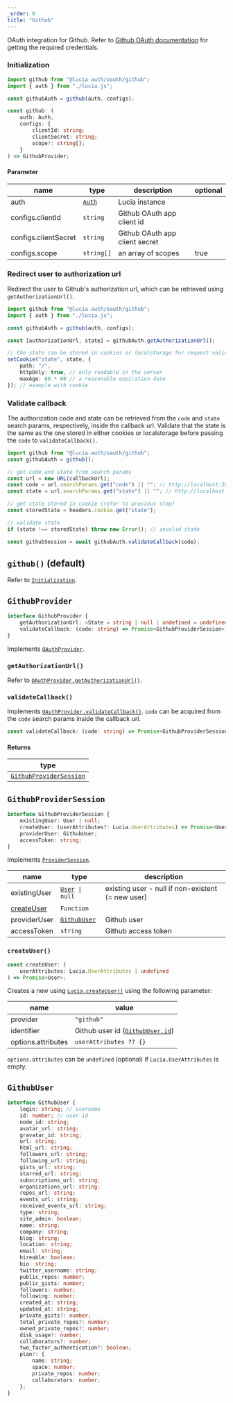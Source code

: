 ```yaml
---
_order: 0
title: "Github"
---
```


OAuth integration for Github. Refer to [Github OAuth documentation](https://docs.github.com/en/developers/apps/building-oauth-apps/authorizing-oauth-apps) for getting the required credentials.

### Initialization

```ts
import github from "@lucia-auth/oauth/github";
import { auth } from "./lucia.js";

const githubAuth = github(auth, configs);
```

```ts
const github: (
	auth: Auth,
	configs: {
		clientId: string;
		clientSecret: string;
		scope?: string[];
	}
) => GithubProvider;
```

#### Parameter

| name                 | type                                        | description                    | optional |
| -------------------- | ------------------------------------------- | ------------------------------ | -------- |
| auth                 | [`Auth`](/reference/types/lucia-types#auth) | Lucia instance                 |          |
| configs.clientId     | `string`                                    | Github OAuth app client id     |          |
| configs.clientSecret | `string`                                    | Github OAuth app client secret |          |
| configs.scope        | `string[]`                                  | an array of scopes             | true     |

### Redirect user to authorization url

Redirect the user to Github's authorization url, which can be retrieved using `getAuthorizationUrl()`.

```ts
import github from "@lucia-auth/oauth/github";
import { auth } from "./lucia.js";

const githubAuth = github(auth, configs);

const [authorizationUrl, state] = githubAuth.getAuthorizationUrl();

// the state can be stored in cookies or localstorage for request validation on callback
setCookie("state", state, {
	path: "/",
	httpOnly: true, // only readable in the server
	maxAge: 60 * 60 // a reasonable expiration date
}); // example with cookie
```

### Validate callback

The authorization code and state can be retrieved from the `code` and `state` search params, respectively, inside the callback url. Validate that the state is the same as the one stored in either cookies or localstorage before passing the `code` to `validateCallback()`.

```ts
import github from "@lucia-auth/oauth/github";
const githubAuth = github();

// get code and state from search params
const url = new URL(callbackUrl);
const code = url.searchParams.get("code") || ""; // http://localhost:3000/api/github?code=abc&state=efg => abc
const state = url.searchParams.get("state") || ""; // http://localhost:3000/api/github?code=abc&state=efg => efg

// get state stored in cookie (refer to previous step)
const storedState = headers.cookie.get("state");

// validate state
if (state !== storedState) throw new Error(); // invalid state

const githubSession = await githubAuth.validateCallback(code);
```

## `github()` (default)

Refer to [`Initialization`](/oauth/providers/github#initialization).

## `GithubProvider`

```ts
interface GithubProvider {
	getAuthorizationUrl: <State = string | null | undefined = undefined>(state?: State) => State extends null ? [url: string] : [url: string, state: string];
	validateCallback: (code: string) => Promise<GithubProviderSession>;
}
```

Implements [`OAuthProvider`](/oauth/reference/api-reference#oauthprovider).

### `getAuthorizationUrl()`

Refer to [`OAuthProvider.getAuthorizationUrl()`](/oauth/reference/api-reference#getauthorizationurl).

### `validateCallback()`

Implements [`OAuthProvider.validateCallback()`](/oauth/reference/api-reference#getauthorizationurl). `code` can be acquired from the `code` search params inside the callback url.

```ts
const validateCallback: (code: string) => Promise<GithubProviderSession>;
```

#### Returns

| type                                                                     |
| ------------------------------------------------------------------------ |
| [`GithubProviderSession`](/oauth/providers/github#githubprovidersession) |

## `GithubProviderSession`

```ts
interface GithubProviderSession {
	existingUser: User | null;
	createUser: (userAttributes?: Lucia.UserAttributes) => Promise<User>;
	providerUser: GithubUser;
	accessToken: string;
}
```

Implements [`ProviderSession`](/oauth/reference/api-reference#providersession).

| name                                             | type                                                  | description                                       |
| ------------------------------------------------ | ----------------------------------------------------- | ------------------------------------------------- |
| existingUser                                     | [`User`](/reference/types/lucia-types#user)` \| null` | existing user - null if non-existent (= new user) |
| [createUser](/oauth/providers/github#createuser) | `Function`                                            |                                                   |
| providerUser                                     | [`GithubUser`](/oauth/providers/github#githubuser)    | Github user                                       |
| accessToken                                      | `string`                                              | Github access token                               |

### `createUser()`

```ts
const createUser: (
	userAttributes: Lucia.UserAttributes | undefined
) => Promise<User>;
```

Creates a new using [`Lucia.createUser()`](/reference/api/server-api#createuser) using the following parameter:

| name               | value                                                                  |
| ------------------ | ---------------------------------------------------------------------- |
| provider           | `"github"`                                                             |
| identifier         | Github user id ([`GithubUser.id`](/oauth/providers/github#githubuser)) |
| options.attributes | `userAttributes ?? {}`                                                 |

`options.attributes` can be `undefined` (optional) if `Lucia.UserAttributes` is empty.

## `GithubUser`

```ts
interface GithubUser {
	login: string; // username
	id: number; // user id
	node_id: string;
	avatar_url: string;
	gravatar_id: string;
	url: string;
	html_url: string;
	followers_url: string;
	following_url: string;
	gists_url: string;
	starred_url: string;
	subscriptions_url: string;
	organizations_url: string;
	repos_url: string;
	events_url: string;
	received_events_url: string;
	type: string;
	site_admin: boolean;
	name: string;
	company: string;
	blog: string;
	location: string;
	email: string;
	hireable: boolean;
	bio: string;
	twitter_username: string;
	public_repos: number;
	public_gists: number;
	followers: number;
	following: number;
	created_at: string;
	updated_at: string;
	private_gists?: number;
	total_private_repos?: number;
	owned_private_repos?: number;
	disk_usage?: number;
	collaborators?: number;
	two_factor_authentication?: boolean;
	plan?: {
		name: string;
		space: number;
		private_repos: number;
		collaborators: number;
	};
}
```
